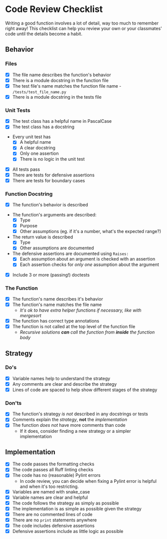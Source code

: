 # Code Review Checklist

Writing a good function involves a lot of detail, way too much to remember right
away! This checklist can help you review your own or your classmates' code until
the details become a habit.

## Behavior

### Files

- [x] The file name describes the function's behavior
- [x] There is a module docstring in the function file
- [x] The test file's name matches the function file name -
  `/tests/test_file_name.py`
- [x] There is a module docstring in the tests file

### Unit Tests

- [x] The test class has a helpful name in PascalCase
- [x] The test class has a docstring
- Every unit test has
  - [x] A helpful name
  - [x] A clear docstring
  - [x] Only one assertion
  - [x] There is no logic in the unit test
- [x] All tests pass
- [x] There are tests for defensive assertions
- [x] There are tests for boundary cases

### Function Docstring

- [x] The function's behavior is described
- The function's arguments are described:
  - [x] Type
  - [x] Purpose
  - [x] Other assumptions (eg. if it's a number, what's the expected range?)
- The return value is described
  - [x] Type
  - [x] Other assumptions are documented
- The defensive assertions are documented using `Raises:`
  - [x] Each assumption about an argument is checked with an assertion
  - [x] Each assertion checks for _only one_ assumption about the argument
- [x] Include 3 or more (passing!) doctests

### The Function

- [x] The function's name describes it's behavior
- [x] The function's name matches the file name
  - _It's ok to have extra helper functions if necessary, like with mergesort_
- [x] The function has correct type annotations
- [x] The function is not called at the top level of the function file
  - _Recursive solutions **can** call the function from **inside** the function body_

## Strategy

### Do's

- [x] Variable names help to understand the strategy
- [x] Any comments are clear and describe the strategy
- [x] Lines of code are spaced to help show different stages of the strategy

### Don'ts

- [x] The function's strategy _is not_ described in any docstrings or tests
- [x] Comments explain the _strategy_, **not** the _implementation_
- [x] The function _does not_ have more comments than code
  - If it does, consider finding a new strategy or a simpler implementation

## Implementation

- [x] The code passes the formatting checks
- [x] The code passes all Ruff linting checks
- [x] The code has no (reasonable) Pylint errors
  - In code review, you can decide when fixing a Pylint error is helpful and
    when it's too restricting.
- [x] Variables are named with snake_case
- [x] Variable names are clear and helpful
- [x] The code follows the strategy as simply as possible
- [x] The implementation is as simple as possible given the strategy
- [x] There are no commented lines of code
- [x] There are no `print` statements anywhere
- [x] The code includes defensive assertions
- [x] Defensive assertions include as little logic as possible
